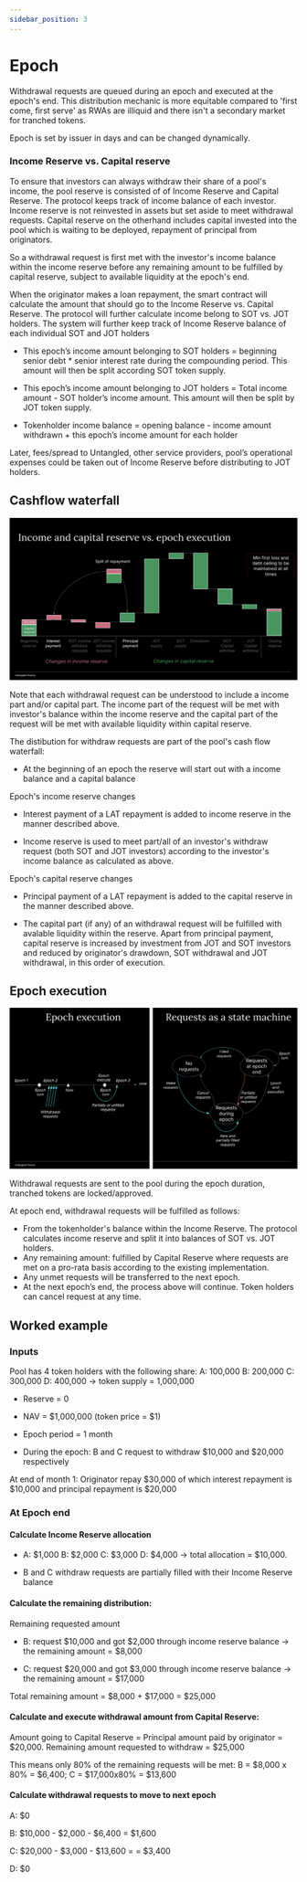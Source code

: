 ```yaml
---
sidebar_position: 3
---
```


# Epoch

Withdrawal requests are queued during an epoch and executed at the epoch's end. This distribution mechanic is more equitable compared to 'first come, first serve' as RWAs are illiquid and there isn't a secondary market for tranched tokens.


Epoch is set by issuer in days and can be changed dynamically.

### Income Reserve vs. Capital reserve
To ensure that investors can always withdraw their share of a pool's income, the pool reserve is consisted of of Income Reserve and Capital Reserve. The protocol keeps track of income balance of each investor. Income reserve is not reinvested in assets but set aside to meet withdrawal requests. Capital reserve on the otherhand includes capital invested into the pool which is waiting to be deployed, repayment of principal from originators.   

So a withdrawal request is first met with the investor's income balance within the income reserve before any remaining amount to be fulfilled by capital reserve, subject to available liquidity at the epoch's end.

When the originator makes a loan repayment, the smart contract will calculate the amount that should go to the Income Reserve vs. Capital Reserve. The protocol will further calculate income belong to SOT vs. JOT holders. The system will further keep track of Income Reserve balance of each individual SOT and JOT holders 

- This epoch’s income amount belonging to SOT holders = beginning senior debt * senior interest rate during the compounding period. This amount will then be split according SOT token supply.

- This epoch’s income amount belonging to JOT holders = Total income amount - SOT holder’s income amount. This amount will then be split by JOT token supply.

- Tokenholder income balance = opening balance - income amount withdrawn + this epoch’s income amount for each holder

Later, fees/spread to Untangled, other service providers, pool’s operational expenses could be taken out of Income Reserve before distributing to JOT holders.

## Cashflow waterfall

![Untangled_How it works](../img/Income-and-capital-reserve-at-epoch.png)

Note that each withdrawal request can be understood to include a income part and/or capital part. The income part of the request will be met with investor's balance within the income reserve and the capital part of the request will be met with available liquidity within capital reserve. 

The distibution for withdraw requests are part of the pool's cash flow waterfall:

- At the beginning of an epoch the reserve will start out with a income balance and a capital balance

Epoch's income reserve changes

- Interest payment of a LAT repayment is added to income reserve in the manner described above.

- Income reserve is used to meet part/all of an investor's withdraw request (both SOT and JOT investors) according to the investor's income balance as calculated as above.  

Epoch's capital reserve changes

- Principal payment of a LAT repayment is added to the capital reserve in the manner described above.
  
- The capital part (if any) of an withdrawal request will be fulfilled with avalable liquidity within the reserve. Apart from principal payment, capital reserve is increased by investment from JOT and SOT investors and reduced by originator's drawdown, SOT withdrawal and JOT withdrawal, in this order of execution. 
  
## Epoch execution
![Untangled_How it works](../img/Epoch-execution.png)

Withdrawal requests are sent to the pool during the epoch duration, tranched tokens are locked/approved. 

At epoch end, withdrawal requests will be fulfilled as follows:

- From the tokenholder's balance within the Income Reserve. The protocol calculates income reserve and split it into balances of SOT vs. JOT holders.  
- Any remaining amount: fulfilled by Capital Reserve where requests are met on a pro-rata basis according to the existing implementation. 
- Any unmet requests will be transferred to the next epoch.
- At the next epoch’s end, the process above will continue. Token holders can cancel request at any time.


## Worked example

### Inputs

Pool has 4 token holders with the following share: A: 100,000 B: 200,000 C: 300,000 D: 400,000 -> token supply = 1,000,000  

- Reserve = 0

- NAV = $1,000,000 (token price = $1)

- Epoch period = 1 month

- During the epoch: B and C request to withdraw $10,000 and $20,000 respectively

At end of month 1: Originator repay $30,000 of which interest repayment is $10,000 and principal repayment is $20,000

### At Epoch end

#### Calculate Income Reserve allocation

- A: $1,000 B: $2,000 C: $3,000 D: $4,000 -> total allocation = $10,000. 

- B and C withdraw requests are partially filled with their Income Reserve balance 

#### Calculate the remaining distribution:

Remaining requested amount

- B: request $10,000 and got $2,000 through income reserve balance -> the remaining amount = $8,000

- C: request $20,000 and got $3,000 through income reserve balance -> the remaining amount = $17,000

Total remaining amount = $8,000 + $17,000 = $25,000

#### Calculate and execute withdrawal amount from Capital Reserve:

Amount going to Capital Reserve = Principal amount paid by originator = $20,000. Remaining amount requested to withdraw = $25,000 

This means only 80% of the remaining requests will be met: B = $8,000 x 80% = $6,400; C = $17,000x80% = $13,600   

#### Calculate withdrawal requests to move to next epoch 
A: $0

B: $10,000 - $2,000 - $6,400 = $1,600

C: $20,000 - $3,000 - $13,600 = = $3,400

D: $0  
